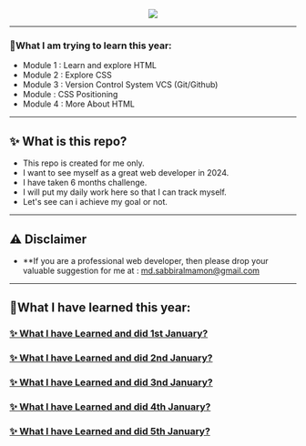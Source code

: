 <p align="center">
  <a href="#"><img src="https://cdn.discordapp.com/attachments/1117616249984258109/1191351722514321428/web-logo.png"></a>
</p>

---

### 🧨What I am trying to learn this year:
- Module 1 : Learn and explore HTML
- Module 2 : Explore CSS
- Module 3 : Version Control System VCS (Git/Github)
- Module   : CSS Positioning
- Module 4 : More About HTML

---

## ✨ What is this repo?
- This repo is created for me only.
- I want to see myself as a great web developer in 2024.
- I have taken 6 months challenge.
- I will put my daily work here so that I can track myself.
- Let's see can i achieve my goal or not.

---

## ⚠ Disclaimer
- **If you are a professional web developer, then please drop your valuable suggestion for me at : md.sabbiralmamon@gmail.com

---

## 🧨What I have learned this year:

### <a href="https://github.com/mdsabbiralmamon/myJourneyFor2024/blob/main/Web_day1%20_html/README.md#-what-i-have-learned-and-did-1st-january">✨ What I have Learned and did 1st January?</a>
### <a href="https://github.com/mdsabbiralmamon/myJourneyFor2024/blob/main/Web_day2_css/README.md#-what-i-have-learned-and-did-2nd-january">✨ What I have Learned and did 2nd January?</a>
### <a href="https://github.com/mdsabbiralmamon/myJourneyFor2024/blob/main/Web_day3_vcs/README.md">✨ What I have Learned and did 3nd January?</a>
### <a href="https://github.com/mdsabbiralmamon/myJourneyFor2024/blob/main/Web_day4_css_positioning/README.md#-what-i-have-learned-and-did-4th-january">✨ What I have Learned and did 4th January?</a>
### <a href="https://github.com/mdsabbiralmamon/myJourneyFor2024/blob/main/Web_day5_MoreAboutHTML/README.md#-what-i-have-learned-and-did-5th-january">✨ What I have Learned and did 5th January?</a>
